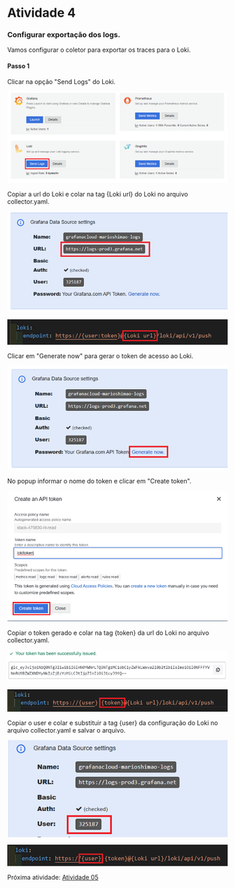 # Atividade 4

### Configurar exportação dos logs.

Vamos configurar o coletor para exportar os traces para o Loki.

#### Passo 1
Clicar na opção "Send Logs" do Loki.

![Loki](images/loki.png)

Copiar a url do Loki e colar na tag {Loki url} do Loki no arquivo collector.yaml.

![urlloki](images/lokiurl.png)

![urllokicollector](images/lokiurlcollector.png)

Clicar em "Generate now" para gerar o token de acesso ao Loki.

![lokitoken](images/lokitoken.png)

No popup informar o nome do token e clicar em "Create token".

![lokitoken2](images/lokitoken2.png)


Copiar o token gerado e colar na tag {token} da url do Loki no arquivo collector.yaml.

![lokitoken3](images/lokitoken3.png)

![lokitoken4](images/lokitoken4.png)

Copiar o user e colar e substituir a tag {user} da configuração do Loki no arquivo collector.yaml e salvar o arquivo.

![lokitoken5](images/lokitoken5.png)

![lokitoken6](images/lokitoken6.png)



Próxima atividade: [Atividade 05](05-atividade.md)


